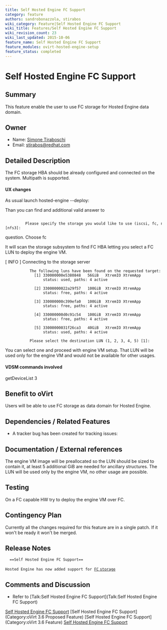 ```yaml
---
title: Self Hosted Engine FC Support
category: feature
authors: sandrobonazzola, stirabos
wiki_category: Feature|Self Hosted Engine FC Support
wiki_title: Features/Self Hosted Engine FC Support
wiki_revision_count: 23
wiki_last_updated: 2015-10-06
feature_name: Self Hosted Engine FC Support
feature_modules: ovirt-hosted-engine-setup
feature_status: completed
---
```


# Self Hosted Engine FC Support

## Summary

This feature enable the user to use FC storage for Hosted Engine data domain.

## Owner

*   Name: [ Simone Tiraboschi](User:Stirabos)
*   Email: <stirabos@redhat.com>

## Detailed Description

The FC storage HBA should be already configured and connected on the system. Multipath is supported.

#### UX changes

As usual launch hosted-engine --deploy:

Than you can find and additional valid answer to

               Please specify the storage you would like to use (iscsi, fc, nfs3, nfs4)[nfs3]: 

question. Choose fc

It will scan the storage subsystem to find FC HBA letting you select a FC LUN to deploy the engine VM.

[ INFO ] Connecting to the storage server

               The following luns have been found on the requested target:
                 [1] 330000000e5380848   56GiB   XtremIO XtremApp
                     status: used, paths: 4 active
              
                 [2] 33000000022a29f57   100GiB  XtremIO XtremApp
                     status: free, paths: 4 active
              
                 [3] 330000000c399efa0   100GiB  XtremIO XtremApp
                     status: free, paths: 4 active
              
                 [4] 330000000d0c91c54   100GiB  XtremIO XtremApp
                     status: free, paths: 4 active
              
                 [5] 33000000031f26ca3   40GiB   XtremIO XtremApp
                     status: used, paths: 4 active
              
               Please select the destination LUN (1, 2, 3, 4, 5) [1]: 

You can select one and proceed with engine VM setup. That LUN will be used only for the engine VM and would not be available for other usages.

#### VDSM commands involved

getDeviceList 3

## Benefit to oVirt

Users will be able to use FC storage as data domain for Hosted Engine.

## Dependencies / Related Features

*   A tracker bug has been created for tracking issues:

## Documentation / External references

The engine VM image will be preallocated so the LUN should be sized to contain it, at least 5 additional GiB are needed for ancillary structures. The LUN will be used only by the engine VM, no other usage are possible.

## Testing

On a FC capable HW try to deploy the engine VM over FC.

## Contingency Plan

Currently all the changes required for this feature are in a single patch. If it won't be ready it won't be merged.

## Release Notes

      ==Self Hosted Engine FC Support==
`Hosted Engine has now added support for `[`FC` `storage`](Features/Self_Hosted_Engine_FC_Support)

## Comments and Discussion

*   Refer to [Talk:Self Hosted Engine FC Support](Talk:Self Hosted Engine FC Support)

[Self Hosted Engine FC Support](Category:Feature) [Self Hosted Engine FC Support](Category:oVirt 3.6 Proposed Feature) [Self Hosted Engine FC Support](Category:oVirt 3.6 Feature) [Self Hosted Engine FC Support](Category:Integration)
